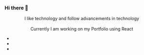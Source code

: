 ### Hi there 👋
<center> I like technology and follow advancements in technology<center><br>
  <center>Currently I am working on my Portfolio using React</center>
<ul>
  <li></li>
  <li></li>
  <li></li>
  </ul>
<!--
**DivjotSingh10/DivjotSingh10** is a ✨ _special_ ✨ repository because its `README.md` (this file) appears on your GitHub profile.

Here are some ideas to get you started:

- 🔭 I’m currently working on ...
- 🌱 I’m currently learning ...
- 👯 I’m looking to collaborate on ...
- 🤔 I’m looking for help with ...
- 💬 Ask me about ...
- 📫 How to reach me: ...
- 😄 Pronouns: ...
- ⚡ Fun fact: ...
-->
